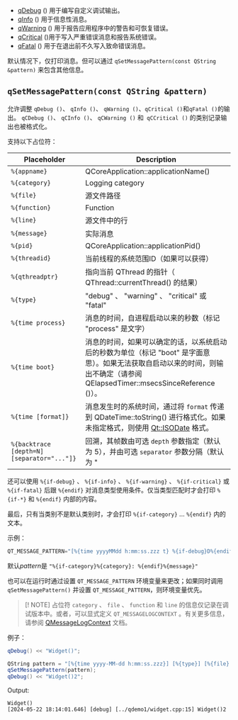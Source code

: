 - [qDebug](https://runebook.dev/zh/docs/qt/qtglobal#qDebug) () 用于编写自定义调试输出。
- [qInfo](https://runebook.dev/zh/docs/qt/qtglobal#qInfo) () 用于信息性消息。
- [qWarning](https://runebook.dev/zh/docs/qt/qtglobal#qWarning) () 用于报告应用程序中的警告和可恢复错误。
- [qCritical](https://runebook.dev/zh/docs/qt/qtglobal#qCritical) ()用于写入严重错误消息和报告系统错误。
- [qFatal](https://runebook.dev/zh/docs/qt/qtglobal#qFatal) () 用于在退出前不久写入致命错误消息。

默认情况下，仅打印消息。但可以通过 `qSetMessagePattern(const QString &pattern)` 来包含其他信息。
## `qSetMessagePattern(const QString &pattern)`
允许调整 `qDebug ()`、 `qInfo ()`、 `qWarning ()`、` qCritical () `和` qFatal () `的输出。 `qCDebug ()`、 `qCInfo ()`、 `qCWarning ()` 和` qCCritical ()` 的类别记录输出也被格式化。


支持以下占位符：

| Placeholder                                | Description                                                  |
| ------------------------------------------ | ------------------------------------------------------------ |
| `%{appname}`                               | QCoreApplication::applicationName()                          |
| `%{category}`                              | Logging category                                             |
| `%{file}`                                  | 源文件路径                                                   |
| `%{function}`                              | Function                                                     |
| `%{line}`                                  | 源文件中的行                                                 |
| `%{message}`                               | 实际消息                                                     |
| `%{pid}`                                   | QCoreApplication::applicationPid()                           |
| `%{threadid}`                              | 当前线程的系统范围ID（如果可以获得）                         |
| `%{qthreadptr}`                            | 指向当前 QThread 的指针（ QThread::currentThread() 的结果）  |
| `%{type}`                                  | "debug" 、 "warning" 、 "critical" 或 "fatal"                |
| `%{time process}`                          | 消息的时间，自进程启动以来的秒数（标记 "process" 是文字）    |
| `%{time boot}`                             | 消息的时间，如果可以确定的话，以系统启动后的秒数为单位（标记 "boot" 是字面意思）。如果无法获取自启动以来的时间，则输出不确定（请参阅 QElapsedTimer::msecsSinceReference ()）。 |
| `%{time [format]}`                         | 消息发生时的系统时间，通过将 `format` 传递到 QDateTime::toString() 进行格式化。如果未指定格式，则使用 [Qt::ISODate](https://runebook.dev/zh/docs/qt/qt#DateFormat-enum) 格式。 |
| `%{backtrace [depth=N] [separator="..."]}` | 回溯，其帧数由可选 `depth` 参数指定（默认为 5），并由可选 `separator` 参数分隔（默认为 " |

还可以使用 `%{if-debug}` 、 `%{if-info}` 、 `%{if-warning}` 、 `%{if-critical}` 或 `%{if-fatal}` 后跟 `%{endif}` 对消息类型使用条件。仅当类型匹配时才会打印 `%{if-*}` 和 `%{endif}` 内部的内容。

最后，只有当类别不是默认类别时，才会打印 `%{if-category}` ... `%{endif}` 内的文本。

示例：

```cpp
QT_MESSAGE_PATTERN="[%{time yyyyMMdd h:mm:ss.zzz t} %{if-debug}D%{endif}%{if-info}I%{endif}%{if-warning}W%{endif}%{if-critical}C%{endif}%{if-fatal}F%{endif}] %{file}:%{line} - %{message}"
```

默认*pattern*是 `"%{if-category}%{category}: %{endif}%{message}" `

也可以在运行时通过设置 `QT_MESSAGE_PATTERN` 环境变量来更改；如果同时调用 `qSetMessagePattern()` 并设置 `QT_MESSAGE_PATTERN`，则环境变量优先。


>[! NOTE] 占位符 `category` 、 `file` 、 `function` 和 `line` 的信息仅记录在调试版本中。或者，可以显式定义 `QT_MESSAGELOGCONTEXT` 。有关更多信息，请参阅 [QMessageLogContext](https://runebook.dev/zh/docs/qt/qmessagelogcontext) 文档。


例子：

```cpp
qDebug() << "Widget()";

QString pattern = "[%{time yyyy-MM-dd h:mm:ss.zzz}] [%{type}] [%{file}:%{line}] %{message}";
qSetMessagePattern(pattern);
qDebug() << "Widget()2";
```

Output:

```
Widget()
[2024-05-22 18:14:01.646] [debug] [../qdemo1/widget.cpp:15] Widget()2
```





